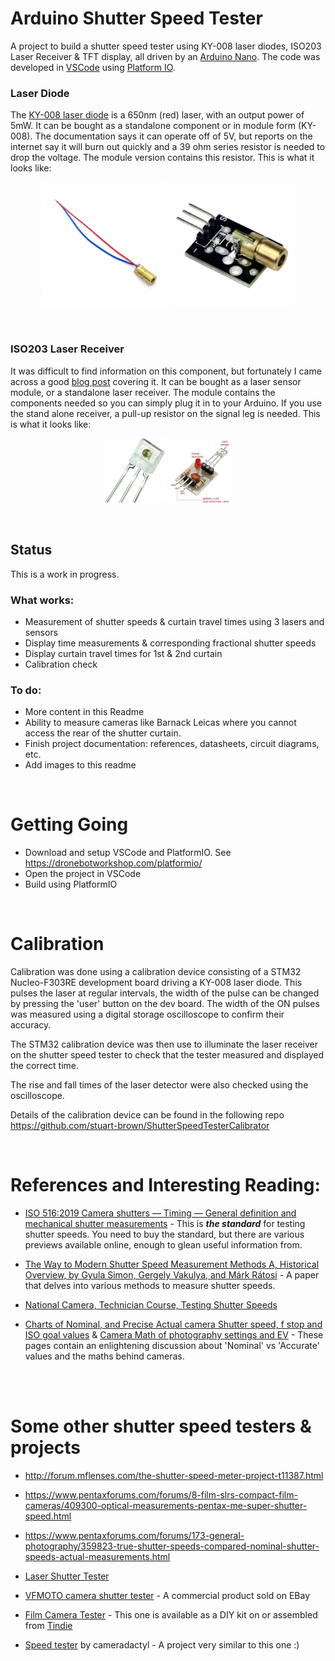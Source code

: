 # Arduino Shutter Speed Tester

A project to build a shutter speed tester using KY-008 laser diodes, ISO203 Laser Receiver & TFT display, all driven by an [Arduino Nano](https://docs.arduino.cc/hardware/nano). The code was developed in [VSCode](https://code.visualstudio.com/) using [Platform IO](https://platformio.org/). 
<br>


### Laser Diode
The [KY-008 laser diode](https://arduinomodules.info/ky-008-laser-transmitter-module/) is a 650nm (red) laser, with an output power of 5mW. It can be bought as a standalone component or in module form (KY-008). The documentation says it can operate off of 5V, but reports on the internet say it will burn out quickly and a 39 ohm series resistor is needed to drop the voltage. The module version contains this resistor. This is what it looks like:
<p align="center">
<img
  src="Datasheets/KY-008 Laser Diode/LaserDiode.jpg"
  alt="Laser Diode (Standalone)"
  title="Laser Diode (Standalone)"
  width="200"
  style="display: inline-block; margin: 0 auto;">
<img
  src="Datasheets/KY-008 Laser Diode/LaserDiodeModule.jpg"
  alt="Laser Diode (Module)"
  title="Laser Diode (Module)"
  width="200"
  style="display: inline-block; margin: 0 auto;">
</p>
<br>


### ISO203 Laser Receiver
It was difficult to find information on this component, but fortunately I came across a good [blog post](https://www.codrey.com/electronic-circuits/the-mysterious-laser-receiver-sensor-module/) covering it. It can be bought as a laser sensor module, or a standalone laser receiver. The module contains the components needed so you can simply plug it in to your Arduino. If you use the stand alone receiver, a pull-up resistor on the signal leg is needed.  This is what it looks like:
<p align="center"> 
<img
  src="Datasheets/ISO203 Laser Receiver/ISO203-Laser-Receiver.jpg"
  alt="Laser Receiver"
  title="Laser Receiver"
  width="200"
  style="display: inline-block; margin: 0 auto; max-width: 100px">
<img
  src="Datasheets/ISO203 Laser Receiver/ISO203-Laser-Sensor-Module.jpg"
  alt="Laser Sensor Module"
  title="Laser Sensor Module"
  width="200"
  style="display: inline-block; margin: 0 auto; max-width: 100px">
</p> 

<br>


## Status
This is a work in progress.


### What works:
* Measurement of shutter speeds & curtain travel times using 3 lasers and sensors
* Display time measurements & corresponding fractional shutter speeds  
* Display curtain travel times for 1st & 2nd curtain
* Calibration check


### To do:
* More content in this Readme
* Ability to measure cameras like Barnack Leicas where you cannot access the rear of the shutter curtain.
* Finish project documentation: references, datasheets, circuit diagrams, etc. 
* Add images to this readme
<br>

# Getting Going
* Download and setup VSCode and PlatformIO. See https://dronebotworkshop.com/platformio/
* Open the project in VSCode
* Build using PlatformIO
<br>

# Calibration
Calibration was done using a calibration device consisting of a STM32 Nucleo-F303RE development board driving a KY-008 laser diode. This pulses the laser at regular intervals, the width of the pulse can be changed by pressing the 'user' button on the dev board. The width of the ON pulses was measured using a digital storage oscilloscope to confirm their accuracy.

The STM32 calibration device was then use to illuminate the laser receiver on the shutter speed tester to check that the tester measured and displayed the correct time.

The rise and fall times of the laser detector were also checked using the oscilloscope.

Details of the calibration device can be found in the following repo https://github.com/stuart-brown/ShutterSpeedTesterCalibrator

<br>

# References and Interesting Reading:
* [ISO 516:2019 Camera shutters — Timing — General definition and mechanical shutter measurements](https://www.iso.org/standard/70966.html) - This is __*the standard*__ for testing shutter speeds. You need to buy the standard, but there are various previews available online, enough to glean useful information from.

* [The Way to Modern Shutter Speed Measurement Methods A, Historical Overview, by Gyula Simon, Gergely Vakulya, and Márk Rátosi](https://www.mdpi.com/1424-8220/22/5/1871) - A paper that delves into various methods to measure shutter speeds.

* [National Camera, Technician Course, Testing Shutter Speeds](https://learncamerarepair.com/downloads/pdf/NatCam-Shutter-Test-Guide.pdf)

* [Charts of Nominal, and Precise Actual camera
Shutter speed, f stop and ISO goal values](https://www.scantips.com/lights/math.html) &  [Camera Math of photography settings and EV](https://www.scantips.com/lights/fstop2.html) - These pages contain an enlightening discussion about 'Nominal' vs 'Accurate' values and the maths behind cameras.


<br>
<br>

# Some other shutter speed testers & projects
* http://forum.mflenses.com/the-shutter-speed-meter-project-t11387.html

* https://www.pentaxforums.com/forums/8-film-slrs-compact-film-cameras/409300-optical-measurements-pentax-me-super-shutter-speed.html

* https://www.pentaxforums.com/forums/173-general-photography/359823-true-shutter-speeds-compared-nominal-shutter-speeds-actual-measurements.html

* [Laser Shutter Tester](https://community.element14.com/challenges-projects/project14/makingtime/b/blog/posts/laser-shutter-tester)

* [VFMOTO camera shutter tester](https://www.ebay.com/itm/154737256704) - A commercial product sold on EBay

* [Film Camera Tester](https://github.com/srozum/film_camera_tester/wiki) - This one is available as a DIY kit on or assembled from [Tindie](https://www.tindie.com/products/srozum/film-camera-tester/)

* [Speed tester](https://github.com/cameradactyl/Shutter-Timer) by cameradactyl - A project very similar to this one :)
